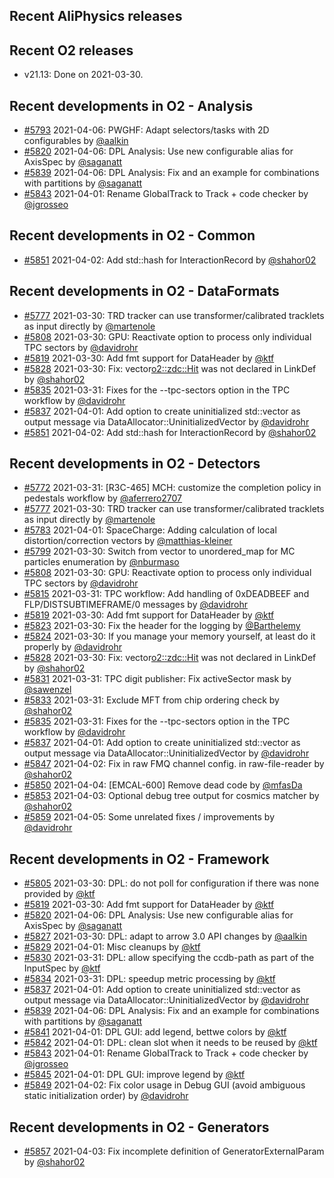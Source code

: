 ## Recent AliPhysics releases
## Recent O2 releases
- v21.13: Done on 2021-03-30.
## Recent developments in O2 - Analysis
- [#5793](https://github.com/AliceO2Group/AliceO2/pull/5793) 2021-04-06: PWGHF: Adapt selectors/tasks with 2D configurables by [@aalkin](https://github.com/aalkin)
- [#5820](https://github.com/AliceO2Group/AliceO2/pull/5820) 2021-04-06: DPL Analysis: Use new configurable alias for AxisSpec by [@saganatt](https://github.com/saganatt)
- [#5839](https://github.com/AliceO2Group/AliceO2/pull/5839) 2021-04-06: DPL Analysis: Fix and an example for combinations with partitions by [@saganatt](https://github.com/saganatt)
- [#5843](https://github.com/AliceO2Group/AliceO2/pull/5843) 2021-04-01: Rename GlobalTrack to Track + code checker by [@jgrosseo](https://github.com/jgrosseo)
## Recent developments in O2 - Common
- [#5851](https://github.com/AliceO2Group/AliceO2/pull/5851) 2021-04-02: Add std::hash for InteractionRecord by [@shahor02](https://github.com/shahor02)
## Recent developments in O2 - DataFormats
- [#5777](https://github.com/AliceO2Group/AliceO2/pull/5777) 2021-03-30: TRD tracker can use transformer/calibrated tracklets as input directly by [@martenole](https://github.com/martenole)
- [#5808](https://github.com/AliceO2Group/AliceO2/pull/5808) 2021-03-30: GPU: Reactivate option to process only individual TPC sectors by [@davidrohr](https://github.com/davidrohr)
- [#5819](https://github.com/AliceO2Group/AliceO2/pull/5819) 2021-03-30: Add fmt support for DataHeader by [@ktf](https://github.com/ktf)
- [#5828](https://github.com/AliceO2Group/AliceO2/pull/5828) 2021-03-30: Fix: vector<o2::zdc::Hit> was not declared in LinkDef by [@shahor02](https://github.com/shahor02)
- [#5835](https://github.com/AliceO2Group/AliceO2/pull/5835) 2021-03-31: Fixes for the --tpc-sectors option in the TPC workflow by [@davidrohr](https://github.com/davidrohr)
- [#5837](https://github.com/AliceO2Group/AliceO2/pull/5837) 2021-04-01: Add option to create uninitialized std::vector as output message via DataAllocator::UninitializedVector by [@davidrohr](https://github.com/davidrohr)
- [#5851](https://github.com/AliceO2Group/AliceO2/pull/5851) 2021-04-02: Add std::hash for InteractionRecord by [@shahor02](https://github.com/shahor02)
## Recent developments in O2 - Detectors
- [#5772](https://github.com/AliceO2Group/AliceO2/pull/5772) 2021-03-31: [R3C-465] MCH: customize the  completion policy in pedestals workflow by [@aferrero2707](https://github.com/aferrero2707)
- [#5777](https://github.com/AliceO2Group/AliceO2/pull/5777) 2021-03-30: TRD tracker can use transformer/calibrated tracklets as input directly by [@martenole](https://github.com/martenole)
- [#5783](https://github.com/AliceO2Group/AliceO2/pull/5783) 2021-04-01: SpaceCharge: Adding calculation of local distortion/correction vectors by [@matthias-kleiner](https://github.com/matthias-kleiner)
- [#5799](https://github.com/AliceO2Group/AliceO2/pull/5799) 2021-03-30: Switch from vector to unordered_map for MC particles enumeration by [@nburmaso](https://github.com/nburmaso)
- [#5808](https://github.com/AliceO2Group/AliceO2/pull/5808) 2021-03-30: GPU: Reactivate option to process only individual TPC sectors by [@davidrohr](https://github.com/davidrohr)
- [#5815](https://github.com/AliceO2Group/AliceO2/pull/5815) 2021-03-31: TPC workflow: Add handling of 0xDEADBEEF and FLP/DISTSUBTIMEFRAME/0 messages by [@davidrohr](https://github.com/davidrohr)
- [#5819](https://github.com/AliceO2Group/AliceO2/pull/5819) 2021-03-30: Add fmt support for DataHeader by [@ktf](https://github.com/ktf)
- [#5823](https://github.com/AliceO2Group/AliceO2/pull/5823) 2021-03-30: Fix the header for the logging by [@Barthelemy](https://github.com/Barthelemy)
- [#5824](https://github.com/AliceO2Group/AliceO2/pull/5824) 2021-03-30: If you manage your memory yourself, at least do it properly by [@davidrohr](https://github.com/davidrohr)
- [#5828](https://github.com/AliceO2Group/AliceO2/pull/5828) 2021-03-30: Fix: vector<o2::zdc::Hit> was not declared in LinkDef by [@shahor02](https://github.com/shahor02)
- [#5831](https://github.com/AliceO2Group/AliceO2/pull/5831) 2021-03-31: TPC digit publisher: Fix activeSector mask by [@sawenzel](https://github.com/sawenzel)
- [#5833](https://github.com/AliceO2Group/AliceO2/pull/5833) 2021-03-31: Exclude MFT from chip ordering check by [@shahor02](https://github.com/shahor02)
- [#5835](https://github.com/AliceO2Group/AliceO2/pull/5835) 2021-03-31: Fixes for the --tpc-sectors option in the TPC workflow by [@davidrohr](https://github.com/davidrohr)
- [#5837](https://github.com/AliceO2Group/AliceO2/pull/5837) 2021-04-01: Add option to create uninitialized std::vector as output message via DataAllocator::UninitializedVector by [@davidrohr](https://github.com/davidrohr)
- [#5847](https://github.com/AliceO2Group/AliceO2/pull/5847) 2021-04-02: Fix in raw FMQ channel config. in raw-file-reader by [@shahor02](https://github.com/shahor02)
- [#5850](https://github.com/AliceO2Group/AliceO2/pull/5850) 2021-04-04: [EMCAL-600] Remove dead code by [@mfasDa](https://github.com/mfasDa)
- [#5853](https://github.com/AliceO2Group/AliceO2/pull/5853) 2021-04-03: Optional debug tree output for cosmics matcher by [@shahor02](https://github.com/shahor02)
- [#5859](https://github.com/AliceO2Group/AliceO2/pull/5859) 2021-04-05: Some unrelated fixes / improvements by [@davidrohr](https://github.com/davidrohr)
## Recent developments in O2 - Framework
- [#5805](https://github.com/AliceO2Group/AliceO2/pull/5805) 2021-03-30: DPL: do not poll for configuration if there was none provided by [@ktf](https://github.com/ktf)
- [#5819](https://github.com/AliceO2Group/AliceO2/pull/5819) 2021-03-30: Add fmt support for DataHeader by [@ktf](https://github.com/ktf)
- [#5820](https://github.com/AliceO2Group/AliceO2/pull/5820) 2021-04-06: DPL Analysis: Use new configurable alias for AxisSpec by [@saganatt](https://github.com/saganatt)
- [#5827](https://github.com/AliceO2Group/AliceO2/pull/5827) 2021-03-30: DPL: adapt to arrow 3.0 API changes by [@aalkin](https://github.com/aalkin)
- [#5829](https://github.com/AliceO2Group/AliceO2/pull/5829) 2021-04-01: Misc cleanups by [@ktf](https://github.com/ktf)
- [#5830](https://github.com/AliceO2Group/AliceO2/pull/5830) 2021-03-31: DPL: allow specifying the ccdb-path as part of the InputSpec by [@ktf](https://github.com/ktf)
- [#5834](https://github.com/AliceO2Group/AliceO2/pull/5834) 2021-03-31: DPL: speedup metric processing by [@ktf](https://github.com/ktf)
- [#5837](https://github.com/AliceO2Group/AliceO2/pull/5837) 2021-04-01: Add option to create uninitialized std::vector as output message via DataAllocator::UninitializedVector by [@davidrohr](https://github.com/davidrohr)
- [#5839](https://github.com/AliceO2Group/AliceO2/pull/5839) 2021-04-06: DPL Analysis: Fix and an example for combinations with partitions by [@saganatt](https://github.com/saganatt)
- [#5841](https://github.com/AliceO2Group/AliceO2/pull/5841) 2021-04-01: DPL GUI: add legend, bettwe colors by [@ktf](https://github.com/ktf)
- [#5842](https://github.com/AliceO2Group/AliceO2/pull/5842) 2021-04-01: DPL: clean slot when it needs to be reused by [@ktf](https://github.com/ktf)
- [#5843](https://github.com/AliceO2Group/AliceO2/pull/5843) 2021-04-01: Rename GlobalTrack to Track + code checker by [@jgrosseo](https://github.com/jgrosseo)
- [#5845](https://github.com/AliceO2Group/AliceO2/pull/5845) 2021-04-01: DPL GUI: improve legend by [@ktf](https://github.com/ktf)
- [#5849](https://github.com/AliceO2Group/AliceO2/pull/5849) 2021-04-02: Fix color usage in Debug GUI (avoid ambiguous static initialization order) by [@davidrohr](https://github.com/davidrohr)
## Recent developments in O2 - Generators
- [#5857](https://github.com/AliceO2Group/AliceO2/pull/5857) 2021-04-03: Fix incomplete definition of GeneratorExternalParam by [@shahor02](https://github.com/shahor02)
